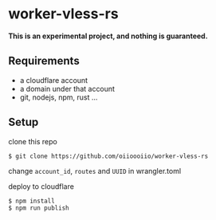# worker-vless-rs

**This is an experimental project, and nothing is guaranteed.**

## Requirements

- a cloudflare account
- a domain under that account
- git, nodejs, npm, rust ...

## Setup

clone this repo

```shell
$ git clone https://github.com/oiioooiio/worker-vless-rs
```

change `account_id`, `routes` and `UUID` in wrangler.toml

deploy to cloudflare

```shell
$ npm install
$ npm run publish
```
